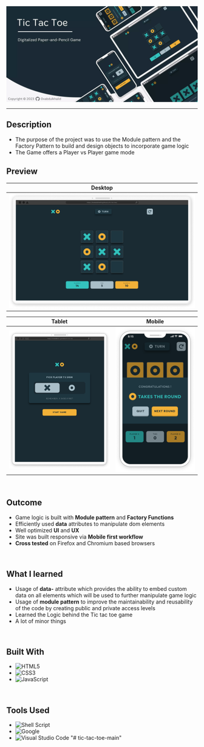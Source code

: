 <div align=center>
<img src='./design/cover.webp' alt='project-cover'>
</div>
<hr>

## **Description**

- The purpose of the project was to use the Module pattern and the Factory Pattern to build and design objects to incorporate game logic
- The Game offers a Player vs Player game mode

## **Preview**

|                            Desktop                             |
| :------------------------------------------------------------: |
| <img src='./design/desktop-preview.png' alt='desktop preview'> |

|                                   Tablet                                   |                            Mobile                            |
| :------------------------------------------------------------------------: | :----------------------------------------------------------: |
| <img src='./design/tablet-preview.png' width='580px' alt='tablet preview'> | <img src='./design/mobile-preview.png' alt='mobile preview'> |

<br>

## **Outcome**

- Game logic is built with **Module pattern** and **Factory Functions**
- Efficiently used **data** attributes to manipulate dom elements
- Well optimized **UI** and **UX**
- Site was built responsive via **Mobile first workflow**
- **Cross tested** on Firefox and Chromium based browsers

<br>

## **What I learned**

- Usage of **data-** attribute which provides the ability to embed custom data on all elements which will be used to further manipulate game logic
- Usage of **module pattern** to improve the maintainability and reusability of the code by creating public and private access levels
- Learned the Logic behind the Tic tac toe game
- A lot of minor things

<br>

## **Built With**

- ![HTML5](https://img.shields.io/badge/html5-%23E34F26.svg?style=for-the-badge&logo=html5&logoColor=white)
- ![CSS3](https://img.shields.io/badge/css3-%231572B6.svg?style=for-the-badge&logo=css3&logoColor=white)
- ![JavaScript](https://img.shields.io/badge/javascript-%23323330.svg?style=for-the-badge&logo=javascript&logoColor=%23F7DF1E)

<br>

## **Tools Used**

- ![Shell Script](https://img.shields.io/badge/Bash-%23121011.svg?style=for-the-badge&logo=gnu-bash&logoColor=white)
- ![Google](https://img.shields.io/badge/google-4285F4?style=for-the-badge&logo=google&logoColor=white)
- ![Visual Studio Code](https://img.shields.io/badge/Visual%20Studio%20Code-0078d7.svg?style=for-the-badge&logo=visual-studio-code&logoColor=white)
"# tic-tac-toe-main" 
